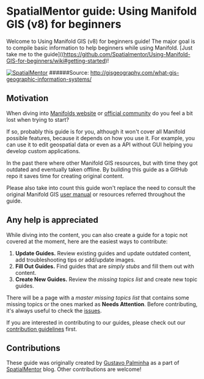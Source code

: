 
# **SpatialMentor guide: Using Manifold GIS (v8) for beginners**

Welcome to Using Manifold GIS (v8) for beginners guide! The major goal is to compile basic information to help beginners while using Manifold. [Just take me to the guide]((https://github.com/Spatialmentor/Using-Manifold-GIS-for-beginners/wiki#getting-started)!

[![SpatialMentor](http://i.imgur.com/WjSqk4Q.png)](http://www.spatialmentor.com)
######Source: http://gisgeography.com/what-gis-geographic-information-systems/

## Motivation

When diving into <a href="http://www.manifold.net/" target="_blank">Manifolds website</a> or <a href="http://www.georeference.org/" target="_blank">official community</a> do you feel a bit lost when trying to start?

If so, probably this guide is for you, although it won't cover all Manifold possible features, because it depends on how you use it. For example, you can use it to edit geospatial data or even as a API without GUI helping you develop custom applications.

In the past there where other Manifold GIS resources, but with time they got outdated and eventually taken offline. By building this guide as a GitHub repo it saves time for creating original content. 

Please also take into count this guide won't replace the need to consult the original Manifold GIS <a href="http://www.georeference.org/doc/manifold.htm" target="_blank">user manual</a> or resources referred throughout the guide.

## Any help is appreciated

While diving into the content, you can also create a guide for a topic not covered at the moment, here are the easiest ways to contribute:

1. **Update Guides.** Review existing guides and update outdated content, add troubleshooting tips or add/update images.
2. **Fill Out Guides.** Find guides that are *simply stubs* and fill them out with content.
3. **Create New Guides.** Review the *missing topics list* and create new topic guides.

There will be a page with a *master missing topics list* that contains some missing topics or the ones marked as **Needs Attention**. Before contributing, it's always useful to check the [issues](https://github.com/Spatialmentor/Using-Manifold-GIS-for-beginners/issues).

If you are interested in contributing to our guides, please check out our [contribution guidelines](https://github.com/Spatialmentor/Using-Manifold-GIS-for-beginners/wiki/Contributing-Guidelines) first.

## Contributions

These guide was originally created by [Gustavo Palminha](http://github.com/gustavopalminha) as a part of [SpatialMentor](http://www.spatialmentor.com) blog.
Other contributions are welcome!





